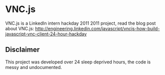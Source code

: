 VNC.js
======
VNC.js is a LinkedIn intern hackday 2011 2011 project, read the blog post about VNC.js: http://engineering.linkedin.com/javascript/vncjs-how-build-javascript-vnc-client-24-hour-hackday

Disclaimer
----------
This project was developed over 24 sleep deprived hours, the code is messy and undocumented.
